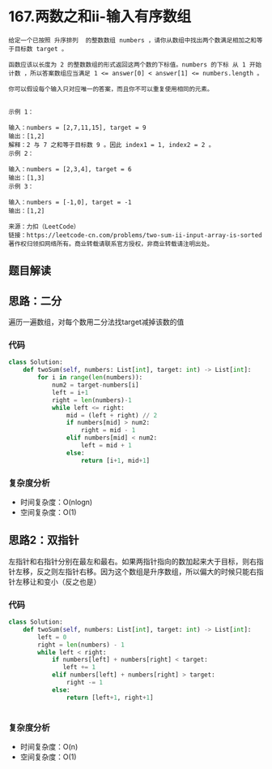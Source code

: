 # 167.两数之和ii-输入有序数组

~~~typora
给定一个已按照 升序排列  的整数数组 numbers ，请你从数组中找出两个数满足相加之和等于目标数 target 。

函数应该以长度为 2 的整数数组的形式返回这两个数的下标值。numbers 的下标 从 1 开始计数 ，所以答案数组应当满足 1 <= answer[0] < answer[1] <= numbers.length 。

你可以假设每个输入只对应唯一的答案，而且你不可以重复使用相同的元素。

 
示例 1：

输入：numbers = [2,7,11,15], target = 9
输出：[1,2]
解释：2 与 7 之和等于目标数 9 。因此 index1 = 1, index2 = 2 。
示例 2：

输入：numbers = [2,3,4], target = 6
输出：[1,3]
示例 3：

输入：numbers = [-1,0], target = -1
输出：[1,2]

来源：力扣（LeetCode）
链接：https://leetcode-cn.com/problems/two-sum-ii-input-array-is-sorted
著作权归领扣网络所有。商业转载请联系官方授权，非商业转载请注明出处。
~~~

## 题目解读



## 思路：二分

遍历一遍数组，对每个数用二分法找target减掉该数的值

### 代码

~~~python
class Solution:
    def twoSum(self, numbers: List[int], target: int) -> List[int]:        
        for i in range(len(numbers)):
            num2 = target-numbers[i]
            left = i+1
            right = len(numbers)-1
            while left <= right:
                mid = (left + right) // 2
                if numbers[mid] > num2:
                    right = mid - 1
                elif numbers[mid] < num2:
                    left = mid + 1
                else:
                    return [i+1, mid+1]
~~~

### 复杂度分析

- 时间复杂度：O(nlogn) 
- 空间复杂度：O(1)

## 思路2：双指针

左指针和右指针分别在最左和最右。如果两指针指向的数加起来大于目标，则右指针左移，反之则左指针右移。因为这个数组是升序数组，所以偏大的时候只能右指针左移让和变小（反之也是）

### 代码

```python
class Solution:
    def twoSum(self, numbers: List[int], target: int) -> List[int]:        
        left = 0
        right = len(numbers) - 1
        while left < right:
            if numbers[left] + numbers[right] < target:
               left += 1
            elif numbers[left] + numbers[right] > target:
                right -= 1
            else:
                return [left+1, right+1]
        
```

### 复杂度分析

- 时间复杂度：O(n) 
- 空间复杂度：O(1)

